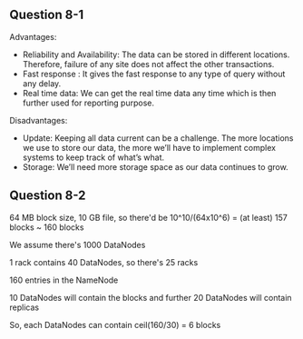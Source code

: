 ## Question 8-1

Advantages:

- Reliability and Availability: The data can be stored in different locations. Therefore, failure of any site does not affect the other transactions.
- Fast response : It gives the fast response to any type of query without any delay.
- Real time data: We can get the real time data any time which is then further used for reporting purpose.

Disadvantages:

- Update: Keeping all data current can be a challenge. The more locations we use to store our data, the more we’ll have to implement complex systems to keep track of what’s what.
- Storage: We’ll need more storage space as our data continues to grow.

## Question 8-2

64 MB block size, 10 GB file, so there'd be 10^10/(64x10^6) = (at least) 157 blocks ~ 160 blocks

We assume there's 1000 DataNodes

1 rack contains 40 DataNodes, so there's 25 racks

160 entries in the NameNode

10 DataNodes will contain the blocks and further 20 DataNodes will contain replicas

So, each DataNodes can contain ceil(160/30) = 6 blocks
